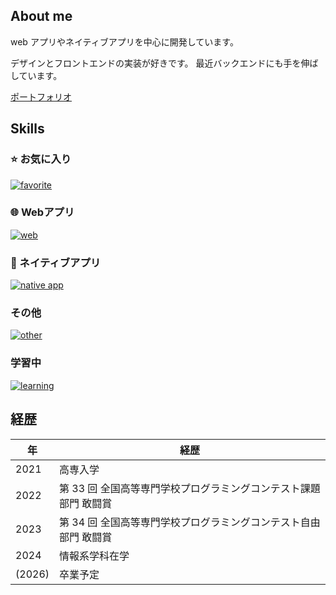 ## About me

web アプリやネイティブアプリを中心に開発しています。

デザインとフロントエンドの実装が好きです。
最近バックエンドにも手を伸ばしています。

[ポートフォリオ](https://portfolio.kitazawa.dev)

## Skills

### ⭐ お気に入り

[![favorite](https://skillicons.dev/icons?i=flutter,dart,solidjs,react,ts,figma)](https://portfolio.kitazawa.dev/#skills)

### 🌐 Webアプリ

[![web](https://skillicons.dev/icons?i=next,solidjs,react,astro,expressjs,nodejs,ts,tailwind,less)](https://portfolio.kitazawa.dev/#skills)

### 📱 ネイティブアプリ

[![native app](https://skillicons.dev/icons?i=flutter,dart,firebase)](https://portfolio.kitazawa.dev/#skills)

### その他

[![other](https://skillicons.dev/icons?i=c,java,figma,git)](https://portfolio.kitazawa.dev/#skills)

### 学習中

[![learning](https://skillicons.dev/icons?i=tauri,rust,vue,postgresql)](https://portfolio.kitazawa.dev/#skills)

## 経歴

|  年  |経歴                                     |
| ---- | ---------------------------------------------------------------- |
| 2021 | 高専入学                                                         |
| 2022 | 第 33 回 全国高等専門学校プログラミングコンテスト課題部門 敢闘賞 |
| 2023 | 第 34 回 全国高等専門学校プログラミングコンテスト自由部門 敢闘賞 |
| 2024 | 情報系学科在学                 |
| (2026) | 卒業予定                 |

